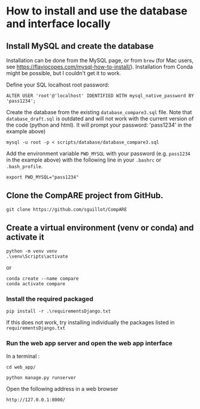 
# How to install and use the database and interface locally

## Install MySQL and create the database

Installation can be done from the MySQL page, or from `brew` (for Mac users, see https://flaviocopes.com/mysql-how-to-install/). 
Installation from Conda might be possible, but I couldn't get it to work.

Define your SQL localhost root password:

    ALTER USER 'root'@'localhost' IDENTIFIED WITH mysql_native_password BY 'pass1234';

Create the database from the existing `database_compare3.sql` file. Note that `database_draft.sql` is outdated and will not work with the current version of the code (python and html). It will prompt your password: 'pass1234' in the example above)

    mysql -u root -p < scripts/database/database_compare3.sql

Add the environment variable `PWD_MYSQL` with your password (e.g. `pass1234` in the example above) with the following line in your `.bashrc` or `.bash_profile`.

    export PWD_MYSQL="pass1234"


## Clone the CompARE project from GitHub.
 
    git clone https://github.com/sguillot/CompARE

## Create a virtual environment (venv or conda) and activate it
	
    python -m venv venv
    .\venv\Scripts\activate 

or 

    conda create --name compare 
    conda activate compare
   
### Install the required packaged

    pip install -r .\requirementsDjango.txt   

If this does not work, try installing individually the packages listed in `requirementsDjango.txt`

[//]: # (### Change the settings)

[//]: # (Go to the file **web_app/web_app/settings.py** At the line &#40;75&#41; :)

[//]: # ()
[//]: # (If you don't have password to your local mysql database put this settings:)

[//]: # ()
[//]: # (<img width="186" alt="image" src="https://github.com/sguillot/CompARE/assets/122777194/d35714d9-42ad-49e7-91f5-11637d7a882c">)

[//]: # ()
[//]: # (NAME = database Name)

[//]: # ()
[//]: # (HOST = Server address &#40;here local&#41;)

[//]: # ()
[//]: # (USER = Mysql Username)

[//]: # ()
[//]: # (PASSWORD = Mysql Password)

[//]: # ()
[//]: # (PORT = Mysql Port &#40;default used by mysql is 3306&#41;)



### Run the web app server and open the web app interface

In a terminal :

    cd web_app/

    python manage.py runserver

Open the following address in a web browser

    http://127.0.0.1:8000/
